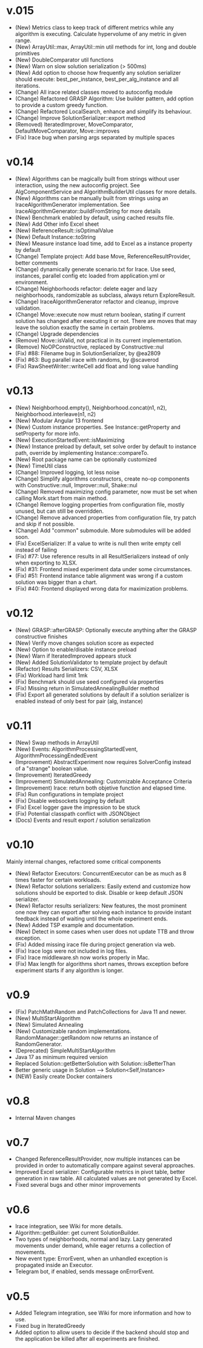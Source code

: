 # v.015
- (New) Metrics class to keep track of different metrics while any algorithm is executing. Calculate hypervolume of any metric in given range.
- (New) ArrayUtil::max, ArrayUtil::min util methods for int, long and double primitives
- (New) DoubleComparator util functions
- (New) Warn on slow solution serialization (> 500ms)
- (New) Add option to choose how frequently any solution serializer should execute: best_per_instance, best_per_alg_instance and all iterations.
- (Change) All irace related classes moved to autoconfig module
- (Change) Refactored GRASP Algorithm: Use builder pattern, add option to provide a custom greedy function.
- (Change) Refactored LocalSearch, enhance and simplify its behaviour.
- (Change) Improve SolutionSerializer::export method
- (Removed) IteratedImprover, MoveComparator, DefaultMoveComparator, Move::improves
- (Fix) Irace bug when parsing args separated by multiple spaces

# v0.14
- (New) Algorithms can be magically built from strings without user interaction, using the new autoconfig project. See AlgComponentService and AlgorithmBuilderUtil classes for more details.
- (New) Algorithms can be manually built from strings using an IraceAlgorithmGenerator implementation. See IraceAlgorithmGenerator::buildFromString for more details
- (New) Benchmark enabled by default, using cached results file.
- (New) Add Other info Excel sheet
- (New) ReferenceResult::isOptimalValue
- (New) Default Instance::toString
- (New) Measure instance load time, add to Excel as a instance property by default
- (Change) Template project: Add base Move, ReferenceResultProvider, better comments
- (Change) dynamically generate scenario.txt for Irace. Use seed, instances, parallel config etc loaded from application.yml or environment.
- (Change) Neighborhoods refactor: delete eager and lazy neighborhoods, randomizable as subclass, always return ExploreResult.
- (Change) IraceAlgorithmGenerator refactor and cleanup, improve validation.
- (Change) Move::execute now must return boolean, stating if current solution has changed after executing it or not. There are moves that may leave the solution exactly the same in certain problems.
- (Change) Upgrade dependencies
- (Remove) Move::isValid, not practical in its current implementation.
- (Remove) NoOPConstructive, replaced by Constructive::nul
- (Fix) #88: Filename bug in SolutionSerializer, by @ea2809
- (Fix) #63: Bug parallel irace with randoms, by @scaverod
- (Fix) RawSheetWriter::writeCell add float and long value handling

# v0.13
- (New) Neighborhood.empty(), Neighborhood.concat(n1, n2), Neighborhood.interleave(n1, n2)
- (New) Modular Angular 13 frontend
- (New) Custom instance properties. See Instance::getProperty and setProperty for more info.
- (New) ExecutionStartedEvent::isMaximizing
- (New) Instance preload by default, set solve order by default to instance path, override by implementing Instance::compareTo.
- (New) Root package name can be optionally customized
- (New) TimeUtil class
- (Change) Improved logging, lot less noise
- (Change) Simplify algorithms constructors, create no-op components with Constructive::null, Improver::null, Shake::nul
- (Change) Removed maximizing config parameter, now must be set when calling Mork.start from main method.
- (Change) Remove logging properties from configuration file, mostly unused, but can still be overridden.
- (Change) Remove advanced properties from configuration file, try patch and skip if not possible.
- (Change) Add "common" submodule. More submodules will be added soon.
- (Fix) ExcelSerializer: If a value to write is null then write empty cell instead of failing
- (Fix) #77: Use reference results in all ResultSerializers instead of only when exporting to XLSX.
- (Fix) #31: Frontend mixed experiment data under some circumstances. 
- (Fix) #51: Frontend instance table alignment was wrong if a custom solution was bigger than a chart. 
- (Fix) #40: Frontend displayed wrong data for maximization problems. 

# v0.12
- (New) GRASP::afterGRASP: Optionally execute anything after the GRASP constructive finishes
- (New) Verify move changes solution score as expected
- (New) Option to enable/disable instance preload
- (New) Warn if IteratedImproved appears stuck
- (New) Added SolutionValidator to template project by default
- (Refactor) Results Serializers: CSV, XLSX
- (Fix) Workload hard limit 1mk
- (Fix) Benchmark should use seed configured via properties
- (Fix) Missing return in SimulatedAnnealingBuilder method
- (Fix) Export all generated solutions by default if a solution serializer is enabled instead of only best for pair (alg, instance)



# v0.11
- (New) Swap methods in ArrayUtil
- (New) Events: AlgorithmProcessingStartedEvent, AlgorithmProcessingEndedEvent
- (Improvement) AbstractExperiment now requires SolverConfig instead of a "strange" boolean value.
- (Improvement) IteratedGreedy
- (Improvement) SimulatedAnnealing: Customizable Acceptance Criteria
- (Improvement) Irace: return both objetive function and elapsed time.
- (Fix) Run configurations in template project
- (Fix) Disable websockets logging by default
- (Fix) Excel logger gave the impression to be stuck
- (Fix) Potential classpath conflict with JSONObject
- (Docs) Events and result export / solution serialization

# v0.10
Mainly internal changes, refactored some critical components
- (New) Refactor Executors: ConcurrentExecutor can be as much as 8 times faster for certain workloads.
- (New) Refactor solutions serializers: Easily extend and customize how solutions should be exported to disk. Disable or keep default JSON serializer.
- (New) Refactor results serializers: New features, the most prominent one now they can export after solving each instance to provide instant feedback instead of waiting until the whole experiment ends.
- (New) Added TSP example and documentation.
- (New) Detect in some cases when user does not update TTB and throw exception.
- (Fix) Added missing irace file during project generation via web.
- (Fix) Irace logs were not included in log files.
- (Fix) Irace middleware.sh now works properly in Mac.
- (Fix) Max length for algorithms short names, throws exception before experiment starts if any algorithm is longer.

# v0.9
- (Fix) PatchMathRandom and PatchCollections for Java 11 and newer.
- (New) MultiStartAlgorithm
- (New) Simulated Annealing
- (New) Customizable random implementations. RandomManager::getRandom now returns an instance of RandomGenerator.
- (Deprecated) SimpleMultiStartAlgorithm
- Java 17 as minimum required version
- Replaced Solution::getBetterSolution with Solution::isBetterThan
- Better generic usage in Solution --> Solution<Self,Instance>
- (NEW) Easily create Docker containers

# v0.8
- Internal Maven changes

# v0.7
- Changed ReferenceResultProvider, now multiple instances can be provided in order to automatically compare against several approaches.
- Improved Excel serializer: Configurable metrics in pivot table, better generation in raw table. All calculated values are not generated by Excel.
- Fixed several bugs and other minor improvements

# v0.6
- Irace integration, see Wiki for more details.
- Algorithm::getBuilder: get current SolutionBuilder.
- Two types of neighborhoods, normal and lazy. Lazy generated movements under demand, while eager returns a collection of movements.
- New event type: ErrorEvent, when an unhandled exception is propagated inside an Executor.
- Telegram bot, if enabled, sends message onErrorEvent.

# v0.5
- Added Telegram integration, see Wiki for more information and how to use.
- Fixed bug in IteratedGreedy
- Added option to allow users to decide if the backend should stop and the application be killed after all experiments are finished.

